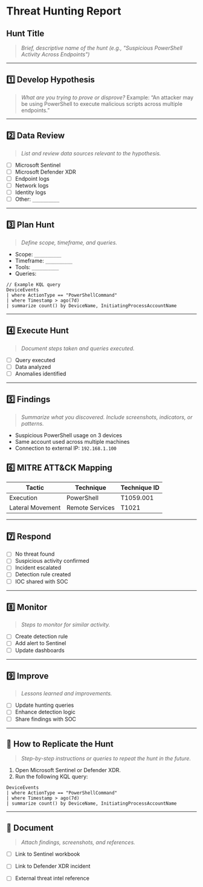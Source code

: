 # Threat Hunting Report

## Hunt Title
> _Brief, descriptive name of the hunt (e.g., "Suspicious PowerShell Activity Across Endpoints")_

---

## 1️⃣ Develop Hypothesis
> _What are you trying to prove or disprove?_
Example: “An attacker may be using PowerShell to execute malicious scripts across multiple endpoints.”

---

## 2️⃣ Data Review
> _List and review data sources relevant to the hypothesis._
- [ ] Microsoft Sentinel
- [ ] Microsoft Defender XDR
- [ ] Endpoint logs
- [ ] Network logs
- [ ] Identity logs
- [ ] Other: `__________`

---

## 3️⃣ Plan Hunt
> _Define scope, timeframe, and queries._
- Scope: `__________`
- Timeframe: `__________`
- Tools: `__________`
- Queries:
```kql
// Example KQL query
DeviceEvents
| where ActionType == "PowerShellCommand"
| where Timestamp > ago(7d)
| summarize count() by DeviceName, InitiatingProcessAccountName
```

--- 

## 4️⃣ Execute Hunt
> _Document steps taken and queries executed._
- [ ] Query executed
- [ ] Data analyzed
- [ ] Anomalies identified

---

## 5️⃣ Findings
> _Summarize what you discovered. Include screenshots, indicators, or patterns._
- Suspicious PowerShell usage on 3 devices
- Same account used across multiple machines
- Connection to external IP: `192.168.1.100`


## 6️⃣ MITRE ATT&CK Mapping
| Tactic            | Technique             | Technique ID |
|-------------------|------------------------|--------------|
| Execution         | PowerShell             | T1059.001    |
| Lateral Movement  | Remote Services        | T1021        |

---

## 7️⃣ Respond
- [ ] No threat found
- [ ] Suspicious activity confirmed
- [ ] Incident escalated
- [ ] Detection rule created
- [ ] IOC shared with SOC

---

## 8️⃣ Monitor
> _Steps to monitor for similar activity._
- [ ] Create detection rule
- [ ] Add alert to Sentinel
- [ ] Update dashboards

---

## 9️⃣ Improve
> _Lessons learned and improvements._
- [ ] Update hunting queries
- [ ] Enhance detection logic
- [ ] Share findings with SOC

---

## 🔁 How to Replicate the Hunt
> _Step-by-step instructions or queries to repeat the hunt in the future._
1. Open Microsoft Sentinel or Defender XDR.
2. Run the following KQL query:
```kql
DeviceEvents
| where ActionType == "PowerShellCommand"
| where Timestamp > ago(7d)
| summarize count() by DeviceName, InitiatingProcessAccountName
```
---

## 📄 Document
> _Attach findings, screenshots, and references._
- [ ] Link to Sentinel workbook
- [ ] Link to Defender XDR incident
- [ ] External threat intel reference



